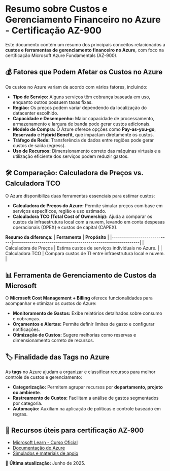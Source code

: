 # Resumo sobre Custos e Gerenciamento Financeiro no Azure - Certificação AZ-900

Este documento contém um resumo dos principais conceitos relacionados a **custos e ferramentas de gerenciamento financeiro no Azure**, com foco na certificação Microsoft Azure Fundamentals (AZ-900).

## 💰 Fatores que Podem Afetar os Custos no Azure
Os custos no Azure variam de acordo com vários fatores, incluindo:

- **Tipo de Serviço:** Alguns serviços têm cobrança baseada em uso, enquanto outros possuem taxas fixas.
- **Região:** Os preços podem variar dependendo da localização do datacenter escolhido.
- **Capacidade e Desempenho:** Maior capacidade de processamento, armazenamento e largura de banda pode gerar custos adicionais.
- **Modelo de Compra:** O Azure oferece opções como **Pay-as-you-go**, **Reservado** e **Hybrid Benefit**, que impactam diretamente os custos.
- **Tráfego de Rede:** Transferência de dados entre regiões pode gerar custos de saída (egress).
- **Uso de Recursos:** Dimensionamento correto das máquinas virtuais e a utilização eficiente dos serviços podem reduzir gastos.

## 🛠️ Comparação: Calculadora de Preços vs. Calculadora TCO
O Azure disponibiliza duas ferramentas essenciais para estimar custos:

- **Calculadora de Preços do Azure:** Permite simular preços com base em serviços específicos, região e uso estimado.
- **Calculadora TCO (Total Cost of Ownership):** Ajuda a comparar os custos da infraestrutura local com a nuvem, levando em conta despesas operacionais (OPEX) e custos de capital (CAPEX).

**Resumo da diferença:**
| **Ferramenta**              | **Propósito**                                                 |
|-----------------------------|--------------------------------------------------------------|
| Calculadora de Preços       | Estima custos de serviços individuais no Azure.             |
| Calculadora TCO             | Compara custos de TI entre infraestrutura local e nuvem.    |

## 📊 Ferramenta de Gerenciamento de Custos da Microsoft
O **Microsoft Cost Management + Billing** oferece funcionalidades para acompanhar e otimizar os custos do Azure:

- **Monitoramento de Gastos:** Exibe relatórios detalhados sobre consumo e cobranças.
- **Orçamentos e Alertas:** Permite definir limites de gasto e configurar notificações.
- **Otimização de Custos:** Sugere melhorias como reservas e dimensionamento correto de recursos.

## 🏷️ Finalidade das Tags no Azure
As **tags** no Azure ajudam a organizar e classificar recursos para melhor controle de custos e gerenciamento:

- **Categorização:** Permitem agrupar recursos por **departamento, projeto ou ambiente**.
- **Rastreamento de Custos:** Facilitam a análise de gastos segmentados por categoria.
- **Automação:** Auxiliam na aplicação de políticas e controle baseado em regras.

## 🎯 Recursos úteis para certificação AZ-900
- [Microsoft Learn - Curso Oficial](https://learn.microsoft.com/pt-br/certifications/azure-fundamentals/)
- [Documentação do Azure](https://learn.microsoft.com/pt-br/azure/)
- [Simulados e materiais de apoio](https://www.examtopics.com/exams/microsoft/az-900/)

📌 **Última atualização:** Junho de 2025.
